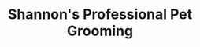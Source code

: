 ---
title: "Shannon's Professional Pet Grooming"
url: /jackson/shannons-professional-pet-grooming/
shop: pet grooming
---